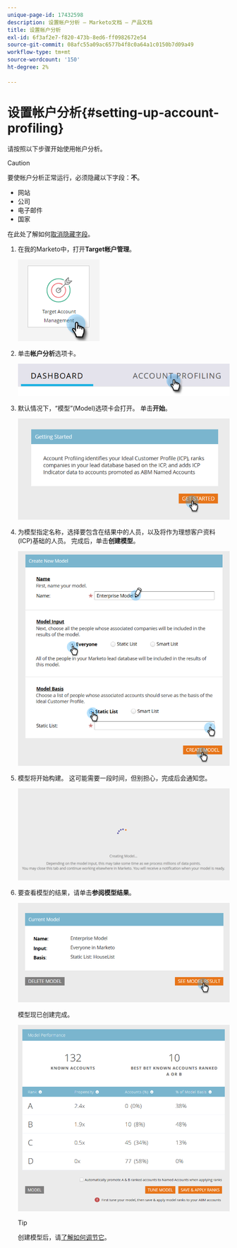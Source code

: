 ```yaml
---
unique-page-id: 17432598
description: 设置帐户分析 — Marketo文档 — 产品文档
title: 设置帐户分析
exl-id: 6f3af2e7-f820-473b-8ed6-ff0982672e54
source-git-commit: 08afc55a09ac6577b4f8c0a64a1c0150b7d09a49
workflow-type: tm+mt
source-wordcount: '150'
ht-degree: 2%

---
```


# 设置帐户分析{#setting-up-account-profiling}

请按照以下步骤开始使用帐户分析。

>[!CAUTION]
>
>要使帐户分析正常运行，必须隐藏以下字段：**不**。
>
>* 网站
>* 公司
>* 电子邮件
>* 国家

>
>
在此处了解如何[取消隐藏字段](/help/marketo/product-docs/administration/field-management/hide-and-unhide-a-field.md#unhide-a-field)。

1. 在我的Marketo中，打开&#x200B;**Target帐户管理**。

   ![](assets/setting-up-account-profiling-1.png)

1. 单击&#x200B;**帐户分析**&#x200B;选项卡。

   ![](assets/two-1.png)

1. 默认情况下，“模型”(Model)选项卡会打开。 单击&#x200B;**开始**。

   ![](assets/three.png)

1. 为模型指定名称，选择要包含在结果中的人员，以及将作为理想客户资料(ICP)基础的人员。 完成后，单击&#x200B;**创建模型**。

   ![](assets/four.png)

1. 模型将开始构建。 这可能需要一段时间，但别担心，完成后会通知您。

   ![](assets/five.png)

1. 要查看模型的结果，请单击&#x200B;**参阅模型结果**。

   ![](assets/six.png)

   模型现已创建完成。

   ![](assets/seven.png)

   >[!TIP]
   >
   >创建模型后，请[了解如何调节它](/help/marketo/product-docs/target-account-management/account-profiling/account-profiling-ranking-and-tuning.md)。
